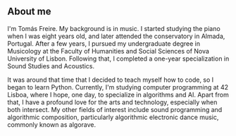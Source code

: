## About me

I'm Tomás Freire. My background is in music. I started studying the piano when I was eight years old, and later attended the conservatory in Almada, Portugal. After a few years, I pursued my undergraduate degree in Musicology at the Faculty of Humanities and Social Sciences of Nova University of Lisbon. Following that, I completed a one-year specialization in Sound Studies and Acoustics.

It was around that time that I decided to teach myself how to code, so I began to learn Python. Currently, I'm studying computer programming at 42 Lisboa, where I hope, one day, to specialize in algorithms and AI. Apart from that, I have a profound love for the arts and technology, especially when both intersect. My other fields of interest include sound programming and algorithmic composition, particularly algorithmic electronic dance music, commonly known as algorave. 

<br>

<!---
<p align="center">
  If you want to learn more about me, follow me on social media:
</p>

<p align="center">
  <a href="https://www.instagram.com/tomasfreirephoto/">
    <img src="https://github.com/gauravghongde/social-icons/blob/master/SVG/Color/Instagram.svg" width="35" height="35" hspace="5px"> 
  </a>
  
  <a href="https://twitter.com/codenamesiriil">
    <img src="https://github.com/gauravghongde/social-icons/blob/master/SVG/Color/Twitter.svg" width="35" height="35" hspace="5px">   
  </a>

  <a href="https://www.linkedin.com/in/tomfreire/">
    <img src="https://github.com/gauravghongde/social-icons/blob/master/SVG/Color/LinkedIN.svg" width="35" height="35" hspace="5px">
  </a>

  <a href="https://www.facebook.com/freireatomas/">
    <img src="https://github.com/gauravghongde/social-icons/blob/master/SVG/Color/Facebook.svg" width="35" height="35" hspace="5px">
  </a>
</p> 

<br>

## Overview

[![My GitHub Stats](https://github-readme-stats.vercel.app/api/?username=codenamesiriil&count_private=true&theme=merko&showicons=true)]()
![Top Langs](https://github-readme-stats.vercel.app/api/top-langs/?username=codenamesiriil&theme=merko&layout=compact)

<br>

## My Repositories

* [42-Lisboa](https://github.com/codenamesiriil/42-Lisboa/blob/main/README.md)

-->
